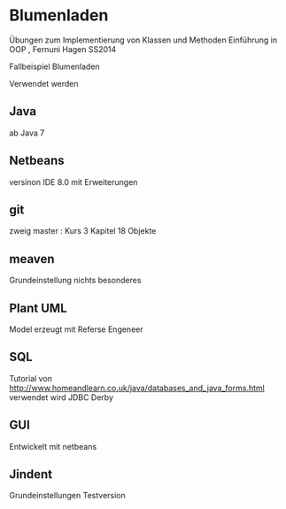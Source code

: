 Blumenladen
===========

Übungen zum Implementierung von Klassen und Methoden
Einführung in OOP , Fernuni Hagen SS2014 

Fallbeispiel Blumenladen

Verwendet werden
 
Java
----
ab Java 7

Netbeans
--------
versinon IDE 8.0 mit Erweiterungen

git
---
zweig master  :
Kurs 3 Kapitel 18 Objekte

meaven
------
Grundeinstellung nichts besonderes

Plant UML
---------
Model erzeugt mit Referse Engeneer

SQL
---
Tutorial von  http://www.homeandlearn.co.uk/java/databases_and_java_forms.html
verwendet wird JDBC Derby

GUI
---
Entwickelt mit netbeans 

Jindent
-------
Grundeinstellungen Testversion

